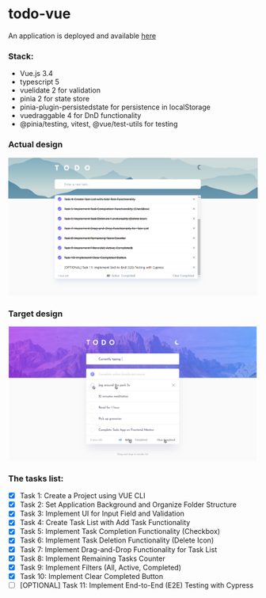 # todo-vue

An application is deployed and available [here](https://jenkaby.github.io/todo-vue/)

### Stack:
- Vue.js 3.4
- typescript 5
- vuelidate 2 for validation
- pinia 2 for state store
- pinia-plugin-persistedstate for persistence in localStorage
- vuedraggable 4 for DnD functionality
- @pinia/testing, vitest, @vue/test-utils for testing

### Actual design

![Actual design](/docs/actual-design.png "todo app")

### Target design

![Target design](/docs/an-app-design.png "todo app")

### The tasks list:
- [x] Task  1: Create a Project using VUE CLI
- [x] Task  2: Set Application Background and Organize Folder Structure
- [x] Task  3: Implement UI for Input Field and Validation
- [x] Task  4: Create Task List with Add Task Functionality
- [x] Task  5: Implement Task Completion Functionality (Checkbox)
- [x] Task  6: Implement Task Deletion Functionality (Delete Icon)
- [x] Task  7: Implement Drag-and-Drop Functionality for Task List
- [x] Task  8: Implement Remaining Tasks Counter
- [x] Task  9: Implement Filters (All, Active, Completed)
- [x] Task 10: Implement Clear Completed Button
- [ ] [OPTIONAL] Task 11: Implement End-to-End (E2E) Testing with Cypress
